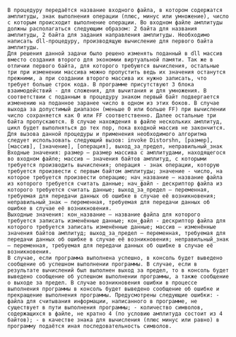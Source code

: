     В процедуру передаётся название входного файла, в котором содержатся амплитуды, знак выполнения операции (плюс, минус или умножение), число с которым происходит выполнение операции. Во входном файле амплитуды должны располагаться следующим образом: 2 байта для названия амплитуды, 2 байта для задания направления амплитуды. Необходимо написать dll-процедуру, производящую вычисление для первого байта амплитуды.
    Для решения данной задачи было решено изменять поданный в dll массив вместо создания второго для экономии виртуальной памяти. Так же в отличии первого байта, для которого требуются вычисления, остальные три при изменении массива можно пропустить ведь их значения останутся прежними, а при создании второго массива их нужно записать, что требует больше строк кода. В программе присутствуют 3 блока взаимодействий - для сложения, для вычитания и для умножения. В соответствии с поданным в процедуру знаком первый байт подвергается изменению на поданное заранее число в одном из этих боков. В случае выхода за допустимый диапазон (меньше 0 или больше FF) при вычислении число сохраняется как 0 или FF соответственно. Далее остальные три байта пропускаются. В случае нахождения в файле нескольких амплитуд, цикл будет выполняться до тех пор, пока входной массив не закончится. 
    Для вызова данной процедуры и применения необходимого алгоритма следует использовать следующий вызов: invoke Distorshn, [размер], [массив], [значение], [операция], выход_за_предел, неправильный_знак
    Входные значения: размер – размер массива с амплитудами, находящегося во входном файле; массив – значения байтов амплитуд, с которыми требуется производить вычисления; операция - знак операции, которую требуется произвести с первым байтом амплитуды; значение - число, на которое требуется произвести операцию; нач_название – название файла из которого требуется считать данные; нач_файл - дескриптор файла из которого требуется считать данные; выход_за_предел – переменная, требуемая для передачи данных об ошибке в случае её возникновения; неправильный_знак – переменная, требуемая для передачи данных об ошибке в случае её возникновения.
    Выходные значения: кон_название – название файла для которого требуется записать изменённые данные; кон_файл - дескриптор файла для которого требуется записать изменённые данные; массив – изменённые значения байтов амплитуд; выход_за_предел – переменная, требуемая для передачи данных об ошибке в случае её возникновения; неправильный_знак – переменная, требуемая для передачи данных об ошибке в случае её возникновения.
    В случае, если программа выполнена успешно, в консоль будет выведено сообщение об успешном выполнении программы. В случае, если в результате вычислений был выполнен выход за предел, то в консоль будет выведено сообщение об успешном выполнении программы, а также сообщение о выходе за предел. В случае возникновения ошибки в процессе выполнения программы в консоль будет выведено сообщение об ошибке и прекращение выполнения программы. Предусмотрены следующие ошибки: - файла для считывания информации, написанного в программе, не существует в пути выполнения программы; - количество символов, содержащихся в файле, не кратно 4 (по условию амплитуда состоит из 4 байтов); - в качестве знака для вычисления (плюс минус или равно) в программу подаётся иная последовательность символов. 



